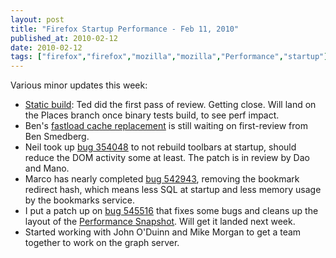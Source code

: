 ```yaml
---
layout: post
title: "Firefox Startup Performance - Feb 11, 2010"
published_at: 2010-02-12
date: 2010-02-12
tags: ["firefox","firefox","mozilla","mozilla","Performance","startup"]
---
```


Various minor updates this week:

*   [Static build](https://bugzilla.mozilla.org/show_bug.cgi?id=525013): Ted did the first pass of review. Getting close. Will land on the Places branch once binary tests build, to see perf impact.
*   Ben's [fastload cache replacement](https://bugzilla.mozilla.org/show_bug.cgi?id=520309) is still waiting on first-review from Ben Smedberg.
*   Neil took up [bug 354048](https://bugzilla.mozilla.org/show_bug.cgi?id=354048) to not rebuild toolbars at startup, should reduce the DOM activity some at least. The patch is in review by Dao and Mano.
*   Marco has nearly completed [bug 542943](https://bugzilla.mozilla.org/show_bug.cgi?id=542943), removing the bookmark redirect hash, which means less SQL at startup and less memory usage by the bookmarks service.
*   I put a patch up on [bug 545516](https://bugzilla.mozilla.org/show_bug.cgi?id=545516) that fixes some bugs and cleans up the layout of the [Performance Snapshot](http://graphs.mozilla.org/dashboard/snapshot/). Will get it landed next week.
*   Started working with John O'Duinn and Mike Morgan to get a team together to work on the graph server.